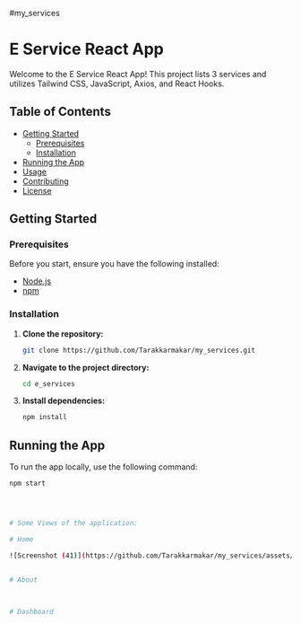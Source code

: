#my_services


# E Service React App

Welcome to the E Service React App! This project lists 3 services and utilizes Tailwind CSS, JavaScript, Axios, and React Hooks.

## Table of Contents

- [Getting Started](#getting-started)
  - [Prerequisites](#prerequisites)
  - [Installation](#installation)
- [Running the App](#running-the-app)
- [Usage](#usage)
- [Contributing](#contributing)
- [License](#license)

## Getting Started

### Prerequisites

Before you start, ensure you have the following installed:

- [Node.js](https://nodejs.org/)
- [npm](https://www.npmjs.com/)

### Installation

1. **Clone the repository:**

    ```bash
    git clone https://github.com/Tarakkarmakar/my_services.git
    ```

2. **Navigate to the project directory:**

    ```bash
    cd e_services
    ```

3. **Install dependencies:**

    ```bash
    npm install
    ```

## Running the App

To run the app locally, use the following command:

```bash
npm start




# Some Views of the application:

# Home 

![Screenshot (41)](https://github.com/Tarakkarmakar/my_services/assets/110048573/75f29ef8-de66-4c13-a979-0fda2d2d73fb)


# About 



# Dashboard




